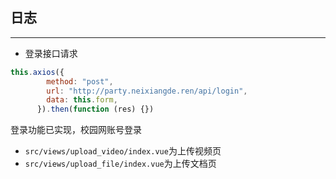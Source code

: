 ## 日志

------



- 登录接口请求

```js
this.axios({
        method: "post",
        url: "http://party.neixiangde.ren/api/login",
        data: this.form,
      }).then(function (res) {})
```

登录功能已实现，校园网账号登录

- `src/views/upload_video/index.vue`为上传视频页
- `src/views/upload_file/index.vue`为上传文档页

